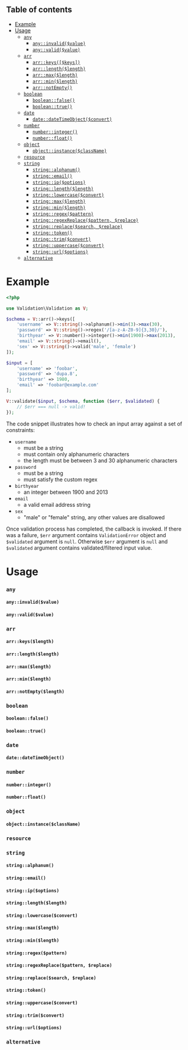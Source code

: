 ## Table of contents

- [Example](#example)
- [Usage](#usage)
    - [`any`](#any)
        - [`any::invalid($value)`](#anyinvalidvalue)
        - [`any::valid($value)`](#anyvalidvalue)
    - [`arr`](#array)
        - [`arr::keys([$keys])`](#arraykeyskeys)
        - [`arr::length($length)`](#arraylengthlength)
        - [`arr::max($length)`](#arraymaxlength)
        - [`arr::min($length)`](#arrayminlength)
        - [`arr::notEmpty()`](#arraynotempty)
    - [`boolean`](#array)
        - [`boolean::false()`](#booleanfalse)
        - [`boolean::true()`](#booleantrue)
    - [`date`](#date)
        - [`date::dateTimeObject($convert)`](#datedatetimeobjectconvert)
    - [`number`](#number)
        - [`number::integer()`](#numberinteger)
        - [`number::float()`](#numberfloat)
    - [`object`](#object)
        - [`object::instance($className)`](#objectinstanceclassname)
    - [`resource`](#resource)
    - [`string`](#string)
        - [`string::alphanum()`](#stringalphanum)
        - [`string::email()`](#stringemail)
        - [`string::ip($options)`](#stringipoptions)
        - [`string::length($length)`](#stringlengthlength)
        - [`string::lowercase($convert)`](#stringlowercaseconvert)
        - [`string::max($length)`](#stringmaxlength)
        - [`string::min($length)`](#stringminlength)
        - [`string::regex($pattern)`](#stringregexpattern)
        - [`string::regexReplace($pattern, $replace)`](#stringregexreplacepattern-replace)
        - [`string::replace($search, $replace)`](#stringreplacesearch-replace)
        - [`string::token()`](#stringtoken)
        - [`string::trim($convert)`](#stringurloptions)
        - [`string::uppercase($convert)`](#stringuppercaseconvert)
        - [`string::url($options)`](#stringurloptions)
    - [`alternative`](#alternative)

# Example

```php
<?php

use Validation\Validation as V;

$schema = V::arr()->keys([
    'username' => V::string()->alphanum()->min(3)->max(30),
    'password' => V::string()->regex('/[a-z-A-Z0-9]{3,30}/'),
    'birthyear' => V::number()->integer()->min(1900)->max(2013),
    'email' => V::string()->email(),
    'sex' => V::string()->valid('male', 'female')
]);

$input = [
    'username' => 'foobar',
    'password' => 'dupa.8',
    'birthyear' => 1980,
    'email' => 'foobar@example.com'
];

V::validate($input, $schema, function ($err, $validated) {
    // $err === null -> valid!
});
```

The code snippet illustrates how to check an input array against a set of constraints:
* `username`
    * must be a string
    * must contain only alphanumeric characters
    * the length must be between 3 and 30 alphanumeric characters
* `password`
    * must be a string
    * must satisfy the custom regex
* `birthyear`
    * an integer between 1900 and 2013
* `email`
    * a valid email address string
* `sex`
    * "male" or "female" string, any other values are disallowed

Once validation process has completed, the callback is invoked. If there was a failure, `$err` argument contains `ValidationError` object and `$validated` argument is `null`. Otherwise `$err` argument is `null` and `$validated` argument contains validated/filtered input value. 

# Usage

### `any`

#### `any::invalid($value)`
#### `any::valid($value)`

### `arr`

#### `arr::keys($length)`
#### `arr::length($length)`
#### `arr::max($length)`
#### `arr::min($length)`
#### `arr::notEmpty($length)`

### `boolean`

#### `boolean::false()`
#### `boolean::true()`

### `date`

#### `date::dateTimeObject()`

### `number`

#### `number::integer()`
#### `number::float()`

### `object`

#### `object::instance($className)`

### `resource`

### `string`

#### `string::alphanum()`
#### `string::email()`
#### `string::ip($options)`
#### `string::length($length)`
#### `string::lowercase($convert)`
#### `string::max($length)`
#### `string::min($length)`
#### `string::regex($pattern)`
#### `string::regexReplace($pattern, $replace)`
#### `string::replace($search, $replace)`
#### `string::token()`
#### `string::uppercase($convert)`
#### `string::trim($convert)`
#### `string::url($options)`

### `alternative`
